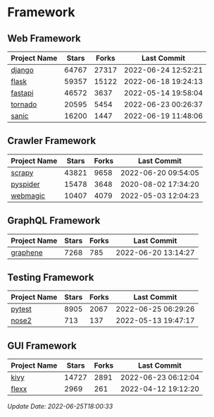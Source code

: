 # Framework

## Web Framework
| Project Name | Stars | Forks | Last Commit |
| ------------ | ----- | ----- | ----------- |
| [django](https://github.com/django/django) | 64767 | 27317 | 2022-06-24 12:52:21 |
| [flask](https://github.com/pallets/flask) | 59357 | 15122 | 2022-06-18 19:24:13 |
| [fastapi](https://github.com/tiangolo/fastapi) | 46572 | 3637 | 2022-05-14 19:58:04 |
| [tornado](https://github.com/tornadoweb/tornado) | 20595 | 5454 | 2022-06-23 00:26:37 |
| [sanic](https://github.com/sanic-org/sanic) | 16200 | 1447 | 2022-06-19 11:48:06 |

## Crawler Framework
| Project Name | Stars | Forks | Last Commit |
| ------------ | ----- | ----- | ----------- |
| [scrapy](https://github.com/scrapy/scrapy) | 43821 | 9658 | 2022-06-20 09:54:05 |
| [pyspider](https://github.com/binux/pyspider) | 15478 | 3648 | 2020-08-02 17:34:20 |
| [webmagic](https://github.com/code4craft/webmagic) | 10407 | 4079 | 2022-05-03 12:04:23 |

## GraphQL Framework
| Project Name | Stars | Forks | Last Commit |
| ------------ | ----- | ----- | ----------- |
| [graphene](https://github.com/graphql-python/graphene) | 7268 | 785 | 2022-06-20 13:14:27 |

## Testing Framework
| Project Name | Stars | Forks | Last Commit |
| ------------ | ----- | ----- | ----------- |
| [pytest](https://github.com/pytest-dev/pytest) | 8905 | 2067 | 2022-06-25 06:29:26 |
| [nose2](https://github.com/nose-devs/nose2) | 713 | 137 | 2022-05-13 19:47:17 |

## GUI Framework
| Project Name | Stars | Forks | Last Commit |
| ------------ | ----- | ----- | ----------- |
| [kivy](https://github.com/kivy/kivy) | 14727 | 2891 | 2022-06-23 06:12:04 |
| [flexx](https://github.com/flexxui/flexx) | 2969 | 261 | 2022-04-12 19:12:20 |

*Update Date: 2022-06-25T18:00:33*
